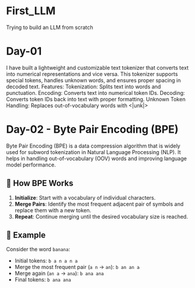 # First_LLM
Trying to build an LLM from scratch

# Day-01

I have built a lightweight and customizable text tokenizer that converts text into numerical representations and vice versa. This tokenizer supports special tokens, handles unknown words, and ensures proper spacing in decoded text.
Features:
Tokenization: Splits text into words and punctuation.
Encoding: Converts text into numerical token IDs.
Decoding: Converts token IDs back into text with proper formatting.
Unknown Token Handling: Replaces out-of-vocabulary words with <|unk|>

# Day-02 - Byte Pair Encoding (BPE)

Byte Pair Encoding (BPE) is a data compression algorithm that is widely used for subword tokenization in Natural Language Processing (NLP). It helps in handling out-of-vocabulary (OOV) words and improving language model performance.

## 🔹 How BPE Works
1. **Initialize**: Start with a vocabulary of individual characters.
2. **Merge Pairs**: Identify the most frequent adjacent pair of symbols and replace them with a new token.
3. **Repeat**: Continue merging until the desired vocabulary size is reached.

## 📌 Example
Consider the word `banana`:
- Initial tokens: `b a n a n a`
- Merge the most frequent pair (`a n` → `an`): `b an an a`
- Merge again (`an a` → `ana`): `b ana ana`
- Final tokens: `b ana ana`
